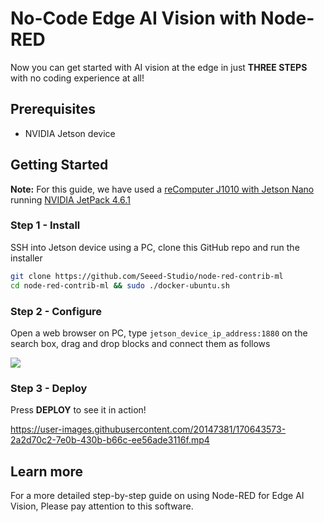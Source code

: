 # No-Code Edge AI Vision with Node-RED

Now you can get started with AI vision at the edge in just **THREE STEPS** with no coding experience at all!

## Prerequisites

- NVIDIA Jetson device

## Getting Started

**Note:** For this guide, we have used a [reComputer J1010 with Jetson Nano](https://www.seeedstudio.com/Jetson-10-1-A0-p-5336.html) running [NVIDIA JetPack 4.6.1](https://developer.nvidia.com/jetpack-sdk-461)

### Step 1 - Install

SSH into Jetson device using a PC, clone this GitHub repo and run the installer

```sh
git clone https://github.com/Seeed-Studio/node-red-contrib-ml
cd node-red-contrib-ml && sudo ./docker-ubuntu.sh
```

### Step 2 - Configure

Open a web browser on PC, type `jetson_device_ip_address:1880` on the search box, drag and drop blocks and connect them as follows 

<p style=":center"><img src="https://files.seeedstudio.com/wiki/node-red/nodered-UI-overview-2.png" /></p>

### Step 3 - Deploy

Press **DEPLOY** to see it in action!

https://user-images.githubusercontent.com/20147381/170643573-2a2d70c2-7e0b-430b-b66c-ee56ade3116f.mp4


## Learn more

For a more detailed step-by-step guide on using Node-RED for Edge AI Vision, Please pay attention to this software.
